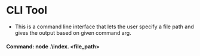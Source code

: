 
# CLI Tool

* This is a command line interface that lets the user specify a file path and gives the output based on given command arg.

#### Command: node .\index. <arg> <file_path>
